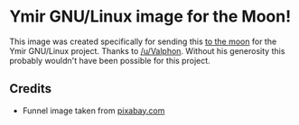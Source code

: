 # Ymir GNU/Linux image for the Moon!

This image was created specifically for sending this [to the moon](https://www.reddit.com/r/space/comments/l52iym/you_can_send_something_to_the_moon_for_free_im/) for the Ymir GNU/Linux project. Thanks to [/u/Valphon](https://www.reddit.com/user/Valphon/). Without his generosity this probably wouldn't have been possible for this project.


## Credits

- Funnel image taken from [pixabay.com](https://pixabay.com/vectors/chemistry-filter-funnel-conical-307620/)
